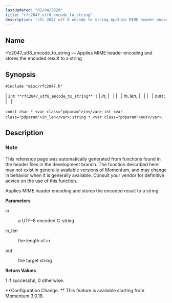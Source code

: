 ```yaml
---
lastUpdated: "02/04/2020"
title: "rfc2047_utf8_encode_to_string"
description: "rfc 2047 utf 8 encode to string Applies MIME header encoding and stores the encoded result to a string int rfc 2047 utf 8 encode to string in in len out const char in int in len string out This reference page was automatically generated from functions found in the..."
---
```


<a name="apis.rfc2047_utf8_encode_to_string"></a> 
## Name

rfc2047_utf8_encode_to_string — Applies MIME header encoding and stores the encoded result to a string

## Synopsis

`#include "misc/rfc2047.h"`

| `int **rfc2047_utf8_encode_to_string** (` | <var class="pdparam">in</var>, |   |
|   | <var class="pdparam">in_len</var>, |   |
|   | <var class="pdparam">out</var>`)`; |   |

`const char * <var class="pdparam">in</var>`;
`int <var class="pdparam">in_len</var>`;
`string * <var class="pdparam">out</var>`;<a name="idp58474512"></a> 
## Description

### Note

This reference page was automatically generated from functions found in the header files in the development branch. The function described here may not exist in generally available versions of Momentum, and may change in behavior when it is generally available. Consult your vendor for definitive advice on the use of this function.

Applies MIME header encoding and stores the encoded result to a string.

**<a name="idp58477424"></a> Parameters**

<dl class="variablelist">

<dt>in</dt>

<dd>

a UTF-8 encoded C-string

</dd>

<dt>in_len</dt>

<dd>

the length of in

</dd>

<dt>out</dt>

<dd>

the target string

</dd>

</dl>

**<a name="idp58483808"></a> Return Values**

1 if successful, 0 otherwise.

**Configuration Change. ** This feature is available starting from Momentum 3.0.18.